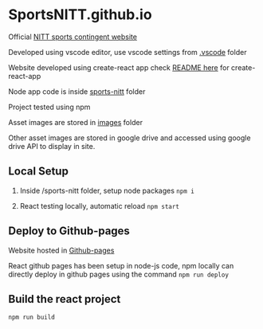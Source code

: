# SportsNITT.github.io

Official [NITT sports contingent website](https://sportscontingent.nitt.edu)

Developed using vscode editor, use vscode settings from [.vscode](/.vscode) folder

Website developed using create-react app check [README here](/sports-nitt/README.md) for create-react-app

Node app code is inside [sports-nitt](/sports-nitt/) folder

Project tested using npm

Asset images are stored in [images](/images/) folder

Other asset images are stored in google drive and accessed using google drive API to display in site.

## Local Setup

1. Inside /sports-nitt folder, setup node packages ```npm i```

2. React testing locally, automatic reload ```npm start```

## Deploy to Github-pages

Website hosted in [Github-pages](https://sportsnitt.github.io)

React github pages has been setup in node-js code, npm locally can directly deploy in github pages using the command ```npm run deploy```

## Build the react project

```npm run build```